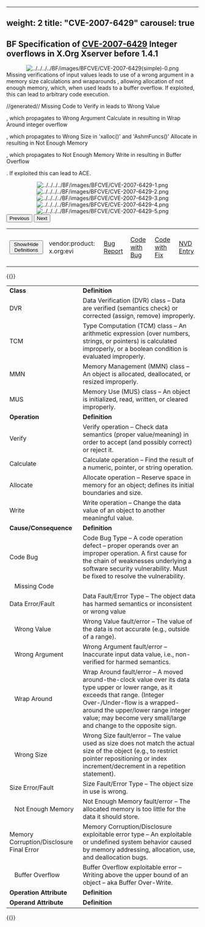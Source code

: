 
---
weight: 2
title: "CVE-2007-6429"
carousel: true
---

## BF Specification of [CVE-2007-6429](https://cve.mitre.org/cgi-bin/cvename.cgi?name=CVE-2007-6429)  Integer overflows in X.Org Xserver before 1.4.1

<div>
<div class="row">
<div class="col-5">
<div>
<div style="text-align:center">
<img src="../../../../BF/images/BFCVE/CVE-2007-6429(simple)-0.png" alt="../../../../BF/images/BFCVE/CVE-2007-6429(simple)-0.png"/> 
		</div>
</div>

</div>
<div class="col">
<div class="row">
<div >
Missing verifications of input values leads to use of a wrong argument in a memory size calculations and wraparounds , allowing allocation of not enough memory,  which, when used leads to  a buffer overflow. If exploited, this can lead to arbitrary code execution.

//generated//
Missing Code  to  Verify  in   leads to Wrong Value 

, which propagates to Wrong Argument     Calculate in   resulting in   Wrap Around integer overflow

, which propagates to Wrong Size in 'xalloc()' and 'AshmFuncs()'    Allocate in   resulting in   Not Enough Memory 

, which propagates to Not Enough Memory     Write in   resulting in   Buffer Overflow 

. If exploited this can lead to ACE.
</div>
</div>

<div class ="row">
<div>
<div id="carouselControls" class="carousel slide" data-interval="false" data-wrap="false">
<div class="carousel-inner">

<div class="carousel-item active" style="text-align:center">
				
<img src="../../../../BF/images/BFCVE/CVE-2007-6429-1.png" alt="../../../../BF/images/BFCVE/CVE-2007-6429-1.png"/> 
</div>
			
<div class="carousel-item" style="text-align:center">
				
<img src="../../../../BF/images/BFCVE/CVE-2007-6429-2.png" alt="../../../../BF/images/BFCVE/CVE-2007-6429-2.png"/> 
</div>
			
<div class="carousel-item" style="text-align:center">
				
<img src="../../../../BF/images/BFCVE/CVE-2007-6429-3.png" alt="../../../../BF/images/BFCVE/CVE-2007-6429-3.png"/> 
</div>
			
<div class="carousel-item" style="text-align:center">
				
<img src="../../../../BF/images/BFCVE/CVE-2007-6429-4.png" alt="../../../../BF/images/BFCVE/CVE-2007-6429-4.png"/> 
</div>
			
<div class="carousel-item" style="text-align:center">
				
<img src="../../../../BF/images/BFCVE/CVE-2007-6429-5.png" alt="../../../../BF/images/BFCVE/CVE-2007-6429-5.png"/> 
</div>
			
</div>
<button class="carousel-control-prev" type="button" data-bs-target="#carouselControls" data-bs-slide="prev">
<span class="carousel-control-prev-icon" aria-hidden="true"></span>
<span class="visually-hidden">Previous</span>
</button>
<button class="carousel-control-next" type="button" data-bs-target="#carouselControls" data-bs-slide="next">
<span class="carousel-control-next-icon" aria-hidden="true"></span>
<span class="visually-hidden">Next</span>
</button>
</div>
</div>
</div>
</div>
</div>
</div>

<table>
<tr>
<td>
<button class="btn btn-secondary" type="button" data-bs-toggle="collapse" data-bs-target="#collapseTable" aria-expanded="false" aria-controls="collapseTable">Show/Hide Definitions</button>
</td>

<td>vendor:product:
x.org:evi</td><td>

[Bug Report](https://lists.opensuse.org/archives/list/security-announce@lists.opensuse.org/message/ENXASFOHHZPEN3NUWWAZB5OPW6E57347/)
</td><td>

[Code with Bug]()
</td><td>

[Code with Fix](https://github.com/dlespiau/xserver/commit/be6c17fcf9efebc0bbcc3d9a25f8c5a2450c2161)
</td><td>

[NVD Entry](https://nvd.nist.gov/vuln/detail/CVE-2007-6429)
</td>
</tr>
</table>

{{<rawhtml>}}
<div class="collapse" id="collapseTable">
<table>
		<tr>
		<td>
				<strong>Class</strong>
			</td>
	<td>
				<strong>Definition</strong>
			</td>
	</tr>
	<tr>
		<td>DVR</td>
	<td>Data Verification (DVR) class – Data are verified (semantics check) or corrected (assign, remove) improperly.</td>
	</tr>
	<tr>
		<td>TCM</td>
	<td>Type Computation (TCM) class – An arithmetic expression (over numbers, strings, or pointers) is calculated improperly, or a boolean condition is evaluated improperly.</td>
	</tr>
	<tr>
		<td>MMN</td>
	<td>Memory Management (MMN) class – An object is allocated, deallocated, or resized improperly.</td>
	</tr>
	<tr>
		<td>MUS</td>
	<td>Memory Use (MUS) class – An object is initialized, read, written, or cleared improperly.</td>
	</tr>
	<tr>
		<td>
				<strong>Operation</strong>
			</td>
	<td>
				<strong>Definition</strong>
			</td>
	</tr>
	<tr>
		<td>Verify</td>
	<td>Verify operation – Check data semantics (proper value/meaning) in order to accept (and possibly correct) or reject it.</td>
	</tr>
	<tr>
		<td>Calculate</td>
	<td>Calculate operation – Find the result of a numeric, pointer, or string operation.</td>
	</tr>
	<tr>
		<td>Allocate</td>
	<td>Allocate operation – Reserve space in memory for an object; defines its initial boundaries and size.</td>
	</tr>
	<tr>
		<td>Write</td>
	<td>Write operation – Change the data value of an object to another meaningful value.</td>
	</tr>
	<tr>
		<td>
				<strong>Cause/Consequence</strong>
			</td>
	<td>
				<strong>Definition</strong>
			</td>
	</tr>
	<tr>
		<td>Code Bug</td>
	<td>Code Bug Type – A code operation defect – proper operands over an improper operation. A first cause for the chain of weaknesses underlying a software security vulnerability. Must be fixed to resolve the vulnerability.</td>
	</tr>
	<tr>
		<td>   Missing Code</td>
	<td></td>
	</tr>
	<tr>
		<td>Data Error/Fault</td>
	<td>Data Fault/Error Type – The object data has harmed semantics or inconsistent or wrong value</td>
	</tr>
	<tr>
		<td>   Wrong Value</td>
	<td>Wrong Value fault/error – The value of the data is not accurate (e.g., outside of a range).</td>
	</tr>
	<tr>
		<td>   Wrong Argument</td>
	<td>Wrong Argument fault/error – Inaccurate input data value, i.e., non-verified for harmed semantics.</td>
	</tr>
	<tr>
		<td>   Wrap Around</td>
	<td>Wrap Around fault/error – A moved around-the-clock value over its data type upper or lower range, as it exceeds that range. (Integer Over-/Under-flow is a wrapped-around the upper/lower range integer value; may become very small/large and change to the opposite sign.</td>
	</tr>
	<tr>
		<td>   Wrong Size</td>
	<td>Wrong Size fault/error – The value used as size does not match the actual size of the object (e.g., to restrict pointer repositioning or index increment/decrement in a repetition statement).</td>
	</tr>
	<tr>
		<td>Size Error/Fault</td>
	<td>Size Fault/Error Type – The object size in use is wrong.</td>
	</tr>
	<tr>
		<td>   Not Enough Memory</td>
	<td>Not Enough Memory fault/error – The allocated memory is too little for the data it should store.</td>
	</tr>
	<tr>
		<td>Memory Corruption/Disclosure Final Error</td>
	<td>Memory Corruption/Disclosure exploitable error type – An exploitable or undefined system behavior caused by memory addressing, allocation, use, and deallocation bugs.</td>
	</tr>
	<tr>
		<td>   Buffer Overflow</td>
	<td>Buffer Overflow exploitable error – Writing above the upper bound of an object – aka Buffer Over-Write.</td>
	</tr>
	<tr>
		<td>
				<strong>Operation Attribute</strong>
			</td>
	<td>
				<strong>Definition</strong>
			</td>
	</tr>
	<tr>
		<td>
				<strong>Operand Attribute</strong>
			</td>
	<td>
				<strong>Definition</strong>
			</td>
	</tr>
	
</table>
</div>
{{</rawhtml>}}
	